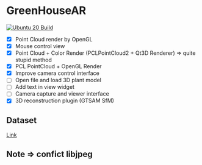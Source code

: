 # GreenHouseAR

[![Ubuntu 20 Build](https://github.com/lacie-life/GreenHouseAR/actions/workflows/main.yml/badge.svg)](https://github.com/acie-life/GreenHouseAR/actions/workflows/main.yml)

- [x] Point Cloud render by OpenGL
- [x] Mouse control view
- [x] Point Cloud + Color Render (PCLPointCloud2 + Qt3D Renderer) => quite stupid method
- [x] PCL PointCloud + OpenGL Render
- [x] Improve camera control interface
- [ ] Open file and load 3D plant model 
- [ ] Add text in view widget
- [ ] Camera capture and viewer interface
- [x] 3D reconstruction plugin (GTSAM SfM) 

## Dataset

[Link](https://www.maths.lth.se/matematiklth/personal/calle/dataset/dataset.html)

## Note => confict libjpeg



